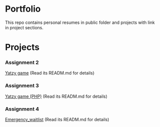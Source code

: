 # Portfolio
This repo contains personal resumes in public folder and projects with link in project sections.

# Projects 

### Assignment 2
[Yatzy game](https://github.com/TYDeng/yatzy.git)
(Read its READM.md for details)

### Assignment 3
[Yatzy game (PHP)](https://github.com/CZ2508444186/WenboYu_CSI3140_Yatzy_Game.git)
(Read its READM.md for details)

### Assignment 4
[Emergency_waitlist](https://github.com/CZ2508444186/emergency_waitlist.git)
(Read its READM.md for details)
